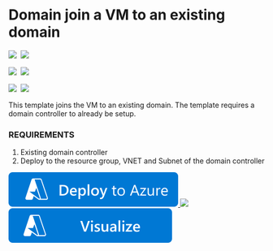 # Domain join a VM to an existing domain

<IMG SRC="https://azurequickstartsservice.blob.core.windows.net/badges/201-vm-domain-join/PublicLastTestDate.svg" />&nbsp;
<IMG SRC="https://azurequickstartsservice.blob.core.windows.net/badges/201-vm-domain-join/PublicDeployment.svg" />&nbsp;

<IMG SRC="https://azurequickstartsservice.blob.core.windows.net/badges/201-vm-domain-join/FairfaxLastTestDate.svg" />&nbsp;
<IMG SRC="https://azurequickstartsservice.blob.core.windows.net/badges/201-vm-domain-join/FairfaxDeployment.svg" />&nbsp;

<IMG SRC="https://azurequickstartsservice.blob.core.windows.net/badges/201-vm-domain-join/BestPracticeResult.svg" />&nbsp;
<IMG SRC="https://azurequickstartsservice.blob.core.windows.net/badges/201-vm-domain-join/CredScanResult.svg" />&nbsp;

This template joins the VM to an existing domain. The template requires a domain controller to already be setup.

### REQUIREMENTS
1. Existing domain controller
2. Deploy to the resource group, VNET and Subnet of the domain controller

<a href="https://portal.azure.com/#create/Microsoft.Template/uri/https%3A%2F%2Fraw.githubusercontent.com%2FAzure%2Fazure-quickstart-templates%2Fmaster%2F201-vm-domain-join%2Fazuredeploy.json" target="_blank">
    <img src="https://raw.githubusercontent.com/Azure/azure-quickstart-templates/master/1-CONTRIBUTION-GUIDE/images/deploytoazure.svg"/>
</a>
<a href="https://portal.azure.us/#create/Microsoft.Template/uri/https%3A%2F%2Fraw.githubusercontent.com%2FAzure%2Fazure-quickstart-templates%2Fmaster%2F201-vm-domain-join%2Fazuredeploy.json" target="_blank">
    <img src="http://azuredeploy.net/AzureGov.png"/>
</a>
<a href="http://armviz.io/#/?load=https%3A%2F%2Fraw.githubusercontent.com%2FAzure%2Fazure-quickstart-templates%2Fmaster%2F201-vm-domain-join%2Fazuredeploy.json" target="_blank">
    <img src="https://raw.githubusercontent.com/Azure/azure-quickstart-templates/master/1-CONTRIBUTION-GUIDE/images/visualizebutton.svg"/>
</a>


